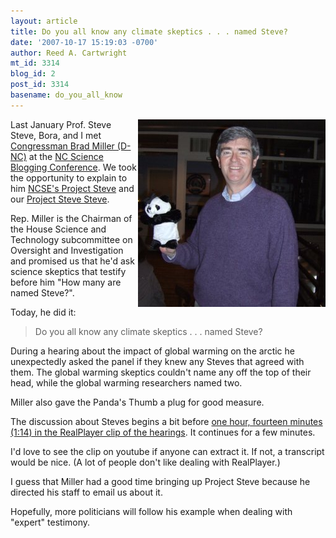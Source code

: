 ```yaml
---
layout: article
title: Do you all know any climate skeptics . . . named Steve?
date: '2007-10-17 15:19:03 -0700'
author: Reed A. Cartwright
mt_id: 3314
blog_id: 2
post_id: 3314
basename: do_you_all_know
---
```

<img src="/uploads/2007/miller-pss.jpg" alt="" width="300" height="300" style="float:right;" />

Last January Prof. Steve Steve, Bora, and I met [Congressman Brad Miller (D-NC)](http://www.house.gov/bradmiller/) at the [NC Science Blogging Conference](http://scienceblogging.com/). We took the opportunity to explain to him [NCSE's Project Steve](http://www.natcenscied.org/article.asp?category=18) and our [Project Steve Steve](http://prof.stevesteve.org/).

Rep. Miller is the Chairman of the House Science and Technology subcommittee on Oversight and Investigation and promised us that he'd ask science skeptics that testify before him "How many are named Steve?".

Today, he did it:

> Do you all know any climate skeptics . . . named Steve?

During a hearing about the impact of global warming on the arctic he unexpectedly asked the panel if they knew any Steves that agreed with them.  The global warming skeptics couldn't name any off the top of their head, while the global warming researchers named two.

Miller also gave the Panda's Thumb a plug for good measure.

The discussion about Steves begins a bit before [one hour, fourteen minutes (1:14) in the RealPlayer clip of the hearings](http://science.edgeboss.net/real/science/scitech07/101707.smi).  It continues for a few minutes.

I'd love to see the clip on youtube if anyone can extract it.  If not, a transcript would be nice. (A lot of people don't like dealing with RealPlayer.) 

I guess that Miller had a good time bringing up Project Steve because he directed his staff to email us about it.

Hopefully, more politicians will follow his example when dealing with "expert" testimony.
